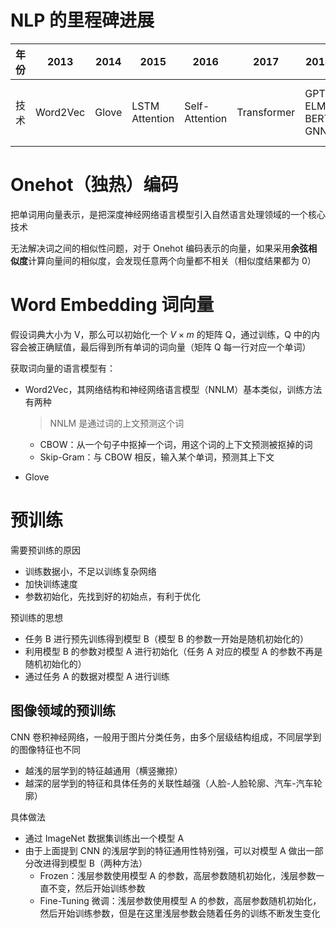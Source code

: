 # NLP 的里程碑进展

| 年份 | 2013     | 2014  | 2015              | 2016           | 2017        | 2018                          | 2019                                         | 2020                         |
| ---- | -------- | ----- | ----------------- | -------------- | ----------- | ----------------------------- | -------------------------------------------- | ---------------------------- |
| 技术 | Word2Vec | Glove | LSTM<br>Attention | Self-Attention | Transformer | GPT<br/>ELMo<br/>BERT<br/>GNN | XLNet<br/>BoBERTa<br/>GPT-2<br/>ERNIE<br/>T5 | GPT-3<br/>ELECTRA<br/>ALBERT |



# Onehot（独热）编码

把单词用向量表示，是把深度神经网络语言模型引入自然语言处理领域的一个核心技术

无法解决词之间的相似性问题，对于 Onehot 编码表示的向量，如果采用**余弦相似度**计算向量间的相似度，会发现任意两个向量都不相关（相似度结果都为 0）



# Word Embedding 词向量

假设词典大小为 V，那么可以初始化一个 $V\times m$ 的矩阵 Q，通过训练，Q 中的内容会被正确赋值，最后得到所有单词的词向量（矩阵 Q 每一行对应一个单词）

获取词向量的语言模型有：

- Word2Vec，其网络结构和神经网络语言模型（NNLM）基本类似，训练方法有两种

  > NNLM 是通过词的上文预测这个词

  - CBOW：从一个句子中抠掉一个词，用这个词的上下文预测被抠掉的词
  - Skip-Gram：与 CBOW 相反，输入某个单词，预测其上下文

- Glove



# 预训练

需要预训练的原因

- 训练数据小，不足以训练复杂网络
- 加快训练速度
- 参数初始化，先找到好的初始点，有利于优化

预训练的思想

- 任务 B 进行预先训练得到模型 B（模型 B 的参数一开始是随机初始化的）
- 利用模型 B 的参数对模型 A 进行初始化（任务 A 对应的模型 A 的参数不再是随机初始化的）
- 通过任务 A 的数据对模型 A 进行训练



## 图像领域的预训练

CNN 卷积神经网络，一般用于图片分类任务，由多个层级结构组成，不同层学到的图像特征也不同

- 越浅的层学到的特征越通用（横竖撇捺）
- 越深的层学到的特征和具体任务的关联性越强（人脸-人脸轮廓、汽车-汽车轮廓）

具体做法

- 通过 ImageNet 数据集训练出一个模型 A
- 由于上面提到 CNN 的浅层学到的特征通用性特别强，可以对模型 A 做出一部分改进得到模型 B（两种方法）
  - Frozen：浅层参数使用模型 A 的参数，高层参数随机初始化，浅层参数一直不变，然后开始训练参数
  - Fine-Tuning 微调：浅层参数使用模型 A 的参数，高层参数随机初始化，然后开始训练参数，但是在这里浅层参数会随着任务的训练不断发生变化
